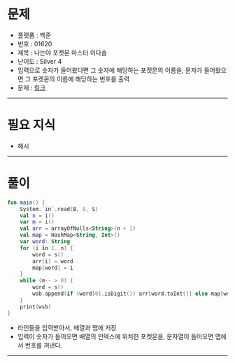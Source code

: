 # 문제
- 플랫폼 : 백준
- 번호 : 01620
- 제목 : 나는야 포켓몬 마스터 이다솜
- 난이도 : Silver 4
- 입력으로 숫자가 들어왔다면 그 숫자에 해당하는 포켓몬의 이름을, 문자가 들어왔으면 그 포켓몬의 이름에 해당하는 번호를 출력
- 문제 : <a href="https://www.acmicpc.net/problem/1620" target="_blank">링크</a>

---

# 필요 지식
- 해시

---

# 풀이
```kotlin
fun main() {
    System.`in`.read(B, 0, S)
    val n = i()
    var m = i()
    val arr = arrayOfNulls<String>(n + 1)
    val map = HashMap<String, Int>()
    var word: String
    for (i in 1..n) {
        word = s()
        arr[i] = word
        map[word] = i
    }
    while (m-- > 0) {
        word = s()
        wsb.append(if (word[0].isDigit()) arr[word.toInt()] else map[word]).append('\n')
    }
    print(wsb)
}
```
- 라인들을 입력받아서, 배열과 맵에 저장
- 입력이 숫자가 들어오면 배열의 인덱스에 위치한 포켓몬을, 문자열이 들어오면 맵에서 번호를 꺼낸다.

---
